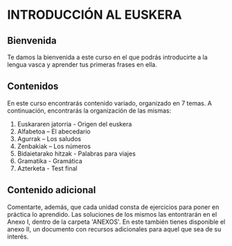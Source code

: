 # INTRODUCCIÓN AL EUSKERA

## Bienvenida
Te damos la bienvenida a este curso en el que podrás introducirte a la lengua vasca y aprender tus primeras frases en ella.

## Contenidos
En este curso encontrarás contenido variado, organizado en 7 temas. A continuación, encontrarás la organización de las mismas:
1.	Euskararen jatorria - Origen del euskera
2.	Alfabetoa – El abecedario
3.	Agurrak – Los saludos
4.	Zenbakiak – Los números
5.	Bidaietarako hitzak - Palabras para viajes
6.	Gramatika - Gramática
7.	Azterketa - Test final

## Contenido adicional
Comentarte, además, que cada unidad consta de ejercicios para poner en práctica lo aprendido. Las soluciones de los mismos las entontrarán en el Anexo I, dentro de la carpeta 'ANEXOS'. En este también tienes disponible el anexo II, un documento con recursos adicionales para aquel que sea de su interés.
